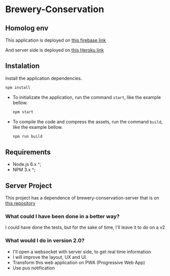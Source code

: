 # Brewery-Conservation

## Homolog env
This application is deployed on [this firebase link](https://brewery-conservation.firebaseapp.com/panel)

And server side is deployed on [this Heroku link](https://dry-plateau-42363.herokuapp.com) 

## Instalation

Install the application dependencies.

```bash
npm install
```

- To initializate the application, run the command `start`, like the example bellow.

  ```bash
  npm start
  ```

- To compile the code and compress the assets, run the command `build`, like the example bellow.

  ```bash
  npm run build
  ```

## Requirements

- Node.js 6.x ^;
- NPM 3.x ^;


## Server Project

This project has a dependence of brewery-conservation-server that is on [this repository](https://github.com/aldo-jr/brewery-conservation-server)  

### What could I have been done in a better way?

I could have done the tests, but for the sake of time, I'll leave it to do on a v2

### What would I do in version 2.0?

- I'll open a websocket with server side, to get real time information
- I will improve the layout, UX and UI.
- Transform this web application on PWA (Progressive Web App)
- Use pus notification
